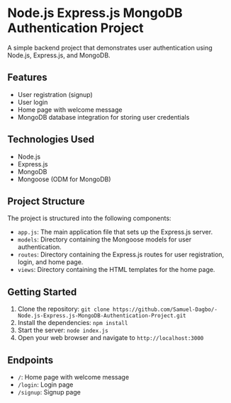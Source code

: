 # Node.js Express.js MongoDB Authentication Project

A simple backend project that demonstrates user authentication using Node.js, Express.js, and MongoDB.

## Features
* User registration (signup)
* User login
* Home page with welcome message
* MongoDB database integration for storing user credentials

## Technologies Used
* Node.js
* Express.js
* MongoDB
* Mongoose (ODM for MongoDB)

## Project Structure
The project is structured into the following components:

* `app.js`: The main application file that sets up the Express.js server.
* `models`: Directory containing the Mongoose models for user authentication.
* `routes`: Directory containing the Express.js routes for user registration, login, and home page.
* `views`: Directory containing the HTML templates for the home page.

## Getting Started
1. Clone the repository: `git clone https://github.com/Samuel-Dagbo/-Node.js-Express.js-MongoDB-Authentication-Project.git`
2. Install the dependencies: `npm install`
3. Start the server: `node index.js`
4. Open your web browser and navigate to `http://localhost:3000`

## Endpoints
* `/`: Home page with welcome message
* `/login`: Login page
* `/signup`: Signup page
